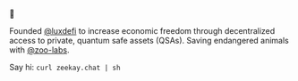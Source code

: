 👋

Founded [@luxdefi](https://github.com/luxdefi) to increase economic freedom through decentralized access to private, quantum safe assets (QSAs). Saving endangered animals with [@zoo-labs](https://github.com/zoo-labs).
 
Say hi: `curl zeekay.chat | sh`

